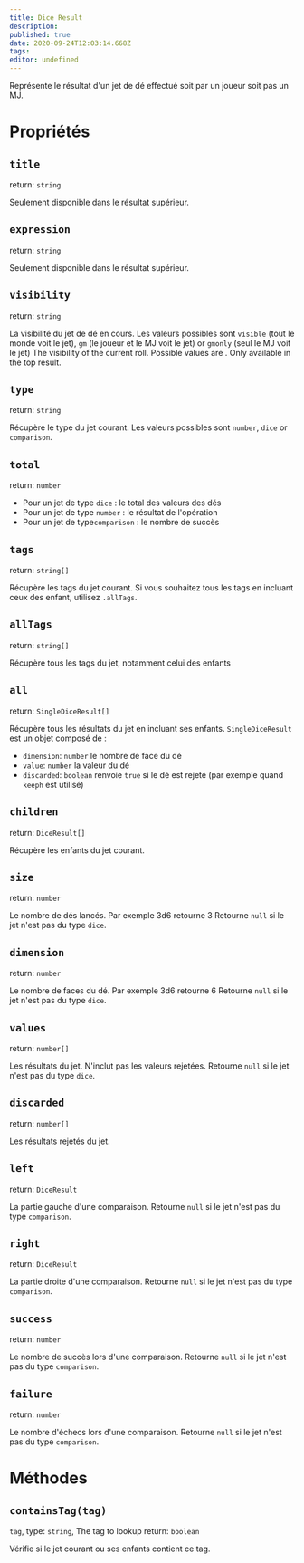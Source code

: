 ```yaml
---
title: Dice Result
description: 
published: true
date: 2020-09-24T12:03:14.668Z
tags: 
editor: undefined
---
```


Représente le résultat d'un jet de dé effectué soit par un joueur soit pas un MJ.

# Propriétés

## `title`
return: `string`

Seulement disponible dans le résultat supérieur.

## `expression`
return: `string`

Seulement disponible dans le résultat supérieur.

## `visibility`
return: `string`

La visibilité du jet de dé en cours. Les valeurs possibles sont `visible` (tout le monde voit le jet), `gm` (le joueur et le MJ voit le jet) or `gmonly` (seul le MJ voit le jet)
The visibility of the current roll. Possible values are . Only available in the top result.

## `type`
return: `string`

Récupère le type du jet courant. Les valeurs possibles sont `number`, `dice` or `comparison`.

## `total`
return: `number`

* Pour un jet de type `dice` : le total des valeurs des dés
* Pour un jet de type `number` : le résultat de l'opération
* Pour un jet de type`comparison` : le nombre de succès

## `tags`
return: `string[]`

Récupère les tags du jet courant. Si vous souhaitez tous les tags en incluant ceux des enfant, utilisez `.allTags`.

## `allTags`
return: `string[]`

Récupère tous les tags du jet, notamment celui des enfants

## `all`
return: `SingleDiceResult[]`

Récupère tous les résultats du jet en incluant ses enfants. `SingleDiceResult` est un objet composé de :

* `dimension`: `number` le nombre de face du dé
* `value`: `number` la valeur du dé
* `discarded`: `boolean` renvoie `true` si le dé est rejeté (par exemple quand `keeph` est utilisé)

## `children`
return: `DiceResult[]`

Récupère les enfants du jet courant.

## `size`
return: `number`

Le nombre de dés lancés. Par exemple 3d6 retourne 3 Retourne `null` si le jet n'est pas du type `dice`.

## `dimension`
return: `number`

Le nombre de faces du dé. Par exemple 3d6 retourne 6 Retourne `null` si le jet n'est pas du type `dice`.

## `values`
return: `number[]`

Les résultats du jet. N'inclut pas les valeurs rejetées. Retourne `null` si le jet n'est pas du type `dice`.

## `discarded`
return: `number[]`

Les résultats rejetés du jet. 

## `left` 
return: `DiceResult`

La partie gauche d'une comparaison. Retourne `null` si le jet n'est pas du type `comparison`.

## `right` 
return: `DiceResult`

La partie droite d'une comparaison. Retourne `null` si le jet n'est pas du type `comparison`.

## `success` 
return: `number`

Le nombre de succès lors d'une comparaison. Retourne `null` si le jet n'est pas du type `comparison`.

## `failure` 
return: `number`

Le nombre d'échecs lors d'une comparaison. Retourne `null` si le jet n'est pas du type `comparison`.

# Méthodes

## `containsTag(tag)`
`tag`, type: `string`, The tag to lookup
return: `boolean`

Vérifie si le jet courant ou ses enfants contient ce tag.

